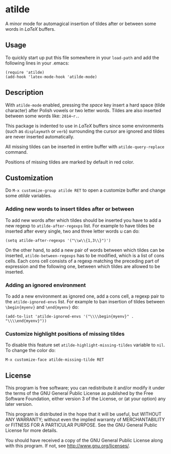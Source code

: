 # atilde

A minor mode for automagical insertion of tildes after or between some words in
*LaTeX* buffers.

## Usage

To quickly start up put this file somewhere in your `load-path` and add the
following lines in your .emacs:

    (require 'atilde)
    (add-hook 'latex-mode-hook 'atilde-mode)

## Description

With `atilde-mode` enabled, pressing the *space* key insert a hard space (tilde
character) after Polish vowels or two letter words. Tildes are also inserted
between some words like: `2014~r.`.

This package is indented to use in *LaTeX* buffers since some environments
(such as `displaymath` or `verb`) surrounding the cursor are ignored and tildes
are never inserted automatically.

All missing tildes can be inserted in entire buffer with `atilde-query-replace`
command.

Positions of missing tildes are marked by default in red color.

## Customization

Do `M-x customize-group atilde RET` to open a customize buffer and change some 
*atilde* variables.

### Adding new words to insert tildes after or between

To add new words after which tildes should be inserted you have to add a new
regexp to `atilde-after-regexps` list. For example to have tildes be inserted
after every single, two and three letter words u can do:

    (setq atilde-after-regexps '("\\w\\{1,3\\}")')

On the other hand, to add a new pair of words between which tildes can be
inserted, `atilde-between-regexps` has to be modified, which is a list of cons
cells. Each cons cell consists of a regexp matching the preceding part of
expression and the following one, between which tildes are allowed to be
inserted.

### Adding an ignored environment

To add a new environment as ignored one, add a cons cell, a regexp pair to the
`atilde-ignored-envs` list. For example to ban insertion of tildes between
`\begin{myenv}` and `\end{myenv}` do:

    (add-to-list 'atilde-ignored-envs '("\\\\begin{myenv}" . "\\\\end{myenv}"))

### Customize highlight positions of missing tildes

To disable this feature set `atilde-highlight-missing-tildes` variable to
`nil`. To change the color do:

    M-x customize-face atilde-missing-tilde RET

## License

This program is free software; you can redistribute it and/or modify
it under the terms of the GNU General Public License as published by
the Free Software Foundation, either version 3 of the License, or
(at your option) any later version.

This program is distributed in the hope that it will be useful,
but WITHOUT ANY WARRANTY; without even the implied warranty of
MERCHANTABILITY or FITNESS FOR A PARTICULAR PURPOSE. See the
GNU General Public License for more details.

You should have received a copy of the GNU General Public License
along with this program. If not, see <http://www.gnu.org/licenses/>.
